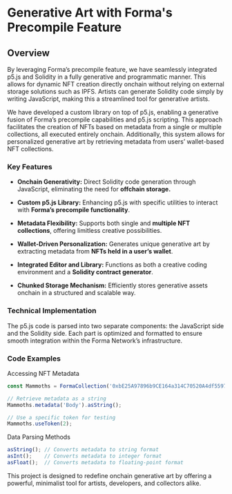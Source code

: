 
# Generative Art with Forma's Precompile Feature

## Overview

By leveraging Forma’s precompile feature, we have seamlessly integrated p5.js and Solidity in a fully generative and programmatic manner. This allows for dynamic NFT creation directly onchain without relying on external storage solutions such as IPFS. Artists can generate Solidity code simply by writing JavaScript, making this a streamlined tool for generative artists.

We have developed a custom library on top of p5.js, enabling a generative fusion of Forma’s precompile capabilities and p5.js scripting. This approach facilitates the creation of NFTs based on metadata from a single or multiple collections, all executed entirely onchain. Additionally, this system allows for personalized generative art by retrieving metadata from users’ wallet-based NFT collections.

### Key Features

- **Onchain Generativity:** Direct Solidity code generation through JavaScript, eliminating the need for **offchain storage.**

- **Custom p5.js Library:** Enhancing p5.js with specific utilities to interact with **Forma’s precompile functionality**.

- **Metadata Flexibility:** Supports both single and **multiple NFT collections**, offering limitless creative possibilities.

- **Wallet-Driven Personalization:** Generates unique generative art by extracting metadata from **NFTs held in a user’s wallet**.

- **Integrated Editor and Library:** Functions as both a creative coding environment and a **Solidity contract generator**.

- **Chunked Storage Mechanism:** Efficiently stores generative assets onchain in a structured and scalable way.

### Technical Implementation

The p5.js code is parsed into two separate components: the JavaScript side and the Solidity side. Each part is optimized and formatted to ensure smooth integration within the Forma Network’s infrastructure.

### Code Examples

Accessing NFT Metadata

```javascript
const Mammoths = FormaCollection('0xbE25A97896b9CE164a314C70520A4df55979a0c6');

// Retrieve metadata as a string
Mammoths.metadata('Body').asString();

// Use a specific token for testing
Mammoths.useToken(2);
```

Data Parsing Methods

```javascript
asString(); // Converts metadata to string format
asInt();    // Converts metadata to integer format
asFloat();  // Converts metadata to floating-point format
```
This project is designed to redefine onchain generative art by offering a powerful, minimalist tool for artists, developers, and collectors alike.

